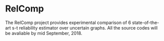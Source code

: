 # RelComp
The RelComp project provides experimental comparison of 6 state-of-the-art s-t reliability estimator over uncertain graphs.
All the source codes will be avaliable by mid September, 2018.
